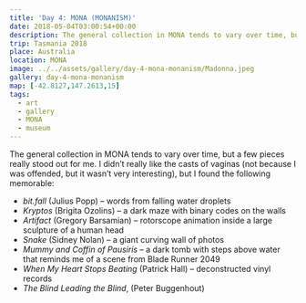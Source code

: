 ```yaml
---
title: 'Day 4: MONA (MONANISM)'
date: 2018-05-04T03:00:54+00:00
description: The general collection in MONA tends to vary over time, but a few pieces really stood out for me.
trip: Tasmania 2018
place: Australia
location: MONA
image: ../../assets/gallery/day-4-mona-monanism/Madonna.jpeg
gallery: day-4-mona-monanism
map: [-42.8127,147.2613,15]
tags:
  - art
  - gallery
  - MONA
  - museum
---
```

The general collection in MONA tends to vary over time, but a few pieces really stood out for me. I didn&#8217;t really like the casts of vaginas (not because I was offended, but it wasn&#8217;t very interesting), but I found the following memorable:

  * _bit.fall_ (Julius Popp) &#8211; words from falling water droplets
  * _Kryptos_ (Brigita Ozolins) &#8211; a dark maze with binary codes on the walls
  * _Artifact_ (Gregory Barsamian) &#8211; rotorscope animation inside a large sculpture of a human head
  * _Snake_ (Sidney Nolan) &#8211; a giant curving wall of photos
  * _Mummy and Coffin of Pausiris_ &#8211; a dark tomb with steps above water that reminds me of a scene from Blade Runner 2049
  * _When My Heart Stops Beating_ (Patrick Hall) &#8211; deconstructed vinyl records
  * _The Blind Leading the Blind_, (Peter Buggenhout)

